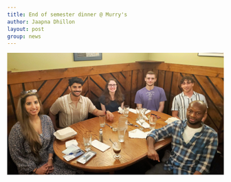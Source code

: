 ```yaml
---
title: End of semester dinner @ Murry's
author: Jaapna Dhillon
layout: post
group: news
---
```


<img class="img-fluid mx-auto d-block" src="/static/img/news/Lab_dinner_Murrys_May2022.jpg" alt="Lab Dinner">
